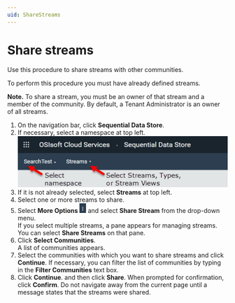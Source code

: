 ```yaml
---
uid: ShareStreams
---
```


# Share streams

Use this procedure to share streams with other communities.

To perform this procedure you must have already defined streams.

**Note.** To share a stream, you must be an owner of that stream and a member of the community. By default, a Tenant Administrator is an owner of all streams.

1. On the navigation bar, click **Sequential Data Store**.
2. If necessary, select a namespace at top left.<br>![](..\images\select-namespace-streams.png "Select a namespace and Streams")
3. If it is not already selected, select **Streams** at top left.
4. Select one or more streams to share.
5. Select **More Options** ![More Options](..\images\more-options.png "More Options") and select **Share Stream** from the drop-down menu.<br>If you select multiple streams, a pane appears for managing streams. You can select **Share Streams** on that pane.
6. Click **Select Communities**.<br>A list of communities appears.
8. Select the communities with which you want to share streams and click **Continue**. If necessary, you can filter the list of communities by typing in the **Filter Communities** text box.
9. Click **Continue**. and then click **Share**. When prompted for confirmation, click **Confirm**. Do not navigate away from the current page until a message states that the streams were shared.

